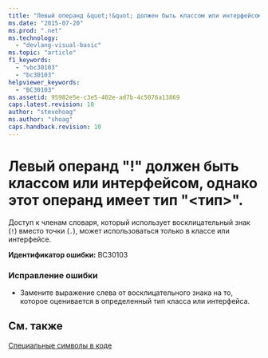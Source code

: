 ```yaml
---
title: "Левый операнд &quot;!&quot; должен быть классом или интерфейсом, однако этот операнд имеет тип &quot;&lt;тип&gt;&quot;. | Microsoft Docs"
ms.date: "2015-07-20"
ms.prod: ".net"
ms.technology: 
  - "devlang-visual-basic"
ms.topic: "article"
f1_keywords: 
  - "vbc30103"
  - "bc30103"
helpviewer_keywords: 
  - "BC30103"
ms.assetid: 95982e5e-c3e5-402e-ad7b-4c5076a13869
caps.latest.revision: 10
author: "stevehoag"
ms.author: "shoag"
caps.handback.revision: 10
---
```

# Левый операнд &quot;!&quot; должен быть классом или интерфейсом, однако этот операнд имеет тип &quot;&lt;тип&gt;&quot;.
Доступ к членам словаря, который использует восклицательный знак \(`!`\) вместо точки \(`.`\), может использоваться только в классе или интерфейсе.  
  
 **Идентификатор ошибки:** BC30103  
  
### Исправление ошибки  
  
-   Замените выражение слева от восклицательного знака на то, которое оценивается в определенный тип класса или интерфейса.  
  
## См. также  
 [Специальные символы в коде](../../visual-basic/programming-guide/program-structure/special-characters-in-code.md)